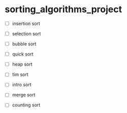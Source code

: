 # sorting_algorithms_project

- [ ] insertion sort

- [ ] selection sort

- [ ] bubble sort

- [ ] quick sort

- [ ] heap sort

- [ ] tim sort

- [ ] intro sort 

- [ ] merge sort

- [ ] counting sort 

